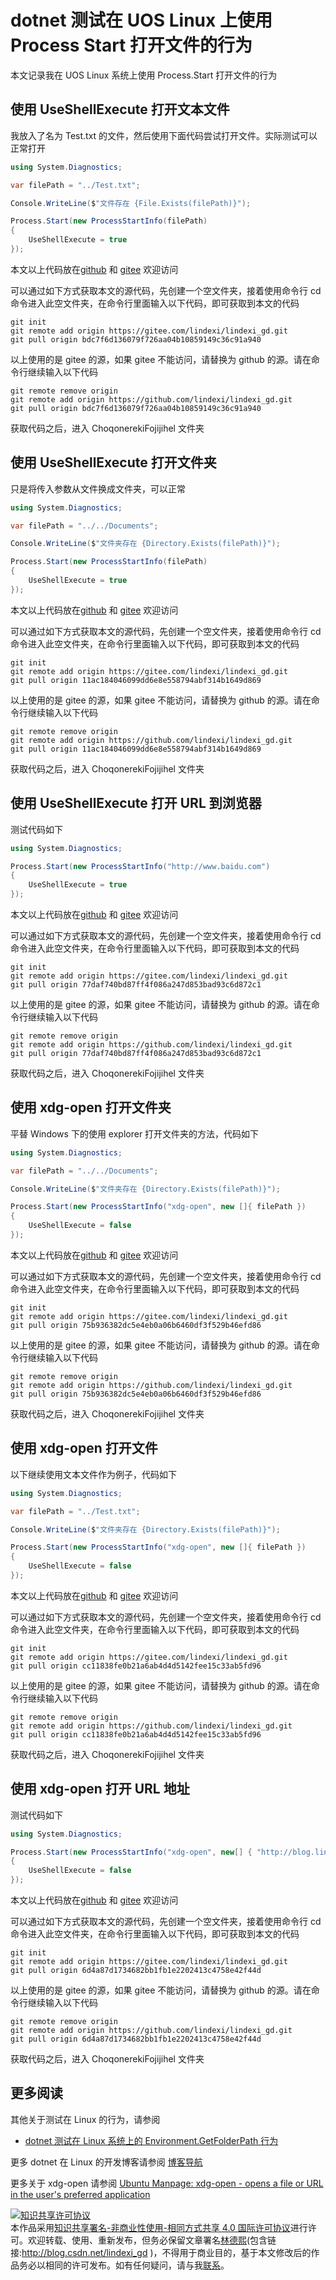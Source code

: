 
# dotnet 测试在 UOS Linux 上使用 Process Start 打开文件的行为

本文记录我在 UOS Linux 系统上使用 Process.Start 打开文件的行为

<!--more-->


<!-- CreateTime:2024/1/23 19:01:05 -->

<!-- 发布 -->
<!-- 博客 -->

## 使用 UseShellExecute 打开文本文件

我放入了名为 Test.txt 的文件，然后使用下面代码尝试打开文件。实际测试可以正常打开

```csharp
using System.Diagnostics;

var filePath = "../Test.txt";

Console.WriteLine($"文件存在 {File.Exists(filePath)}");

Process.Start(new ProcessStartInfo(filePath)
{
    UseShellExecute = true
});
```

本文以上代码放在[github](https://github.com/lindexi/lindexi_gd/tree/bdc7f6d136079f726aa04b10859149c36c91a940/ChoqonerekiFojijihel) 和 [gitee](https://gitee.com/lindexi/lindexi_gd/tree/bdc7f6d136079f726aa04b10859149c36c91a940/ChoqonerekiFojijihel) 欢迎访问

可以通过如下方式获取本文的源代码，先创建一个空文件夹，接着使用命令行 cd 命令进入此空文件夹，在命令行里面输入以下代码，即可获取到本文的代码

```
git init
git remote add origin https://gitee.com/lindexi/lindexi_gd.git
git pull origin bdc7f6d136079f726aa04b10859149c36c91a940
```

以上使用的是 gitee 的源，如果 gitee 不能访问，请替换为 github 的源。请在命令行继续输入以下代码

```
git remote remove origin
git remote add origin https://github.com/lindexi/lindexi_gd.git
git pull origin bdc7f6d136079f726aa04b10859149c36c91a940
```

获取代码之后，进入 ChoqonerekiFojijihel 文件夹

## 使用 UseShellExecute 打开文件夹

只是将传入参数从文件换成文件夹，可以正常

```csharp
using System.Diagnostics;

var filePath = "../../Documents";

Console.WriteLine($"文件夹存在 {Directory.Exists(filePath)}");

Process.Start(new ProcessStartInfo(filePath)
{
    UseShellExecute = true
});
```

本文以上代码放在[github](https://github.com/lindexi/lindexi_gd/tree/11ac184046099dd6e8e558794abf314b1649d869/ChoqonerekiFojijihel) 和 [gitee](https://gitee.com/lindexi/lindexi_gd/tree/11ac184046099dd6e8e558794abf314b1649d869/ChoqonerekiFojijihel) 欢迎访问

可以通过如下方式获取本文的源代码，先创建一个空文件夹，接着使用命令行 cd 命令进入此空文件夹，在命令行里面输入以下代码，即可获取到本文的代码

```
git init
git remote add origin https://gitee.com/lindexi/lindexi_gd.git
git pull origin 11ac184046099dd6e8e558794abf314b1649d869
```

以上使用的是 gitee 的源，如果 gitee 不能访问，请替换为 github 的源。请在命令行继续输入以下代码

```
git remote remove origin
git remote add origin https://github.com/lindexi/lindexi_gd.git
git pull origin 11ac184046099dd6e8e558794abf314b1649d869
```

获取代码之后，进入 ChoqonerekiFojijihel 文件夹

## 使用 UseShellExecute 打开 URL 到浏览器

测试代码如下

```csharp
using System.Diagnostics;

Process.Start(new ProcessStartInfo("http://www.baidu.com")
{
    UseShellExecute = true
});
```

本文以上代码放在[github](https://github.com/lindexi/lindexi_gd/tree/77daf740bd87ff4f086a247d853bad93c6d872c1/ChoqonerekiFojijihel) 和 [gitee](https://gitee.com/lindexi/lindexi_gd/tree/77daf740bd87ff4f086a247d853bad93c6d872c1/ChoqonerekiFojijihel) 欢迎访问

可以通过如下方式获取本文的源代码，先创建一个空文件夹，接着使用命令行 cd 命令进入此空文件夹，在命令行里面输入以下代码，即可获取到本文的代码

```
git init
git remote add origin https://gitee.com/lindexi/lindexi_gd.git
git pull origin 77daf740bd87ff4f086a247d853bad93c6d872c1
```

以上使用的是 gitee 的源，如果 gitee 不能访问，请替换为 github 的源。请在命令行继续输入以下代码

```
git remote remove origin
git remote add origin https://github.com/lindexi/lindexi_gd.git
git pull origin 77daf740bd87ff4f086a247d853bad93c6d872c1
```

获取代码之后，进入 ChoqonerekiFojijihel 文件夹

## 使用 xdg-open 打开文件夹

平替 Windows 下的使用 explorer 打开文件夹的方法，代码如下

```csharp
using System.Diagnostics;

var filePath = "../../Documents";

Console.WriteLine($"文件夹存在 {Directory.Exists(filePath)}");

Process.Start(new ProcessStartInfo("xdg-open", new []{ filePath })
{
    UseShellExecute = false
});
```

本文以上代码放在[github](https://github.com/lindexi/lindexi_gd/tree/75b936382dc5e4eb0a06b6460df3f529b46efd86/ChoqonerekiFojijihel) 和 [gitee](https://gitee.com/lindexi/lindexi_gd/tree/75b936382dc5e4eb0a06b6460df3f529b46efd86/ChoqonerekiFojijihel) 欢迎访问

可以通过如下方式获取本文的源代码，先创建一个空文件夹，接着使用命令行 cd 命令进入此空文件夹，在命令行里面输入以下代码，即可获取到本文的代码

```
git init
git remote add origin https://gitee.com/lindexi/lindexi_gd.git
git pull origin 75b936382dc5e4eb0a06b6460df3f529b46efd86
```

以上使用的是 gitee 的源，如果 gitee 不能访问，请替换为 github 的源。请在命令行继续输入以下代码

```
git remote remove origin
git remote add origin https://github.com/lindexi/lindexi_gd.git
git pull origin 75b936382dc5e4eb0a06b6460df3f529b46efd86
```

获取代码之后，进入 ChoqonerekiFojijihel 文件夹

## 使用 xdg-open 打开文件

以下继续使用文本文件作为例子，代码如下

```csharp
using System.Diagnostics;

var filePath = "../Test.txt";

Console.WriteLine($"文件夹存在 {Directory.Exists(filePath)}");

Process.Start(new ProcessStartInfo("xdg-open", new []{ filePath })
{
    UseShellExecute = false
});
```

本文以上代码放在[github](https://github.com/lindexi/lindexi_gd/tree/cc11838fe0b21a6ab4d4d5142fee15c33ab5fd96/ChoqonerekiFojijihel) 和 [gitee](https://gitee.com/lindexi/lindexi_gd/tree/cc11838fe0b21a6ab4d4d5142fee15c33ab5fd96/ChoqonerekiFojijihel) 欢迎访问

可以通过如下方式获取本文的源代码，先创建一个空文件夹，接着使用命令行 cd 命令进入此空文件夹，在命令行里面输入以下代码，即可获取到本文的代码

```
git init
git remote add origin https://gitee.com/lindexi/lindexi_gd.git
git pull origin cc11838fe0b21a6ab4d4d5142fee15c33ab5fd96
```

以上使用的是 gitee 的源，如果 gitee 不能访问，请替换为 github 的源。请在命令行继续输入以下代码

```
git remote remove origin
git remote add origin https://github.com/lindexi/lindexi_gd.git
git pull origin cc11838fe0b21a6ab4d4d5142fee15c33ab5fd96
```

获取代码之后，进入 ChoqonerekiFojijihel 文件夹

## 使用 xdg-open 打开 URL 地址

测试代码如下

```csharp
using System.Diagnostics;

Process.Start(new ProcessStartInfo("xdg-open", new[] { "http://blog.lindexi.com" })
{
    UseShellExecute = false
});
```

本文以上代码放在[github](https://github.com/lindexi/lindexi_gd/tree/6d4a87d1734682bb1fb1e2202413c4758e42f44d/ChoqonerekiFojijihel) 和 [gitee](https://gitee.com/lindexi/lindexi_gd/tree/6d4a87d1734682bb1fb1e2202413c4758e42f44d/ChoqonerekiFojijihel) 欢迎访问

可以通过如下方式获取本文的源代码，先创建一个空文件夹，接着使用命令行 cd 命令进入此空文件夹，在命令行里面输入以下代码，即可获取到本文的代码

```
git init
git remote add origin https://gitee.com/lindexi/lindexi_gd.git
git pull origin 6d4a87d1734682bb1fb1e2202413c4758e42f44d
```

以上使用的是 gitee 的源，如果 gitee 不能访问，请替换为 github 的源。请在命令行继续输入以下代码

```
git remote remove origin
git remote add origin https://github.com/lindexi/lindexi_gd.git
git pull origin 6d4a87d1734682bb1fb1e2202413c4758e42f44d
```

获取代码之后，进入 ChoqonerekiFojijihel 文件夹

## 更多阅读

其他关于测试在 Linux 的行为，请参阅

- [dotnet 测试在 Linux 系统上的 Environment.GetFolderPath 行为](https://blog.lindexi.com/post/dotnet-%E6%B5%8B%E8%AF%95%E5%9C%A8-Linux-%E7%B3%BB%E7%BB%9F%E4%B8%8A%E7%9A%84-Environment.GetFolderPath-%E8%A1%8C%E4%B8%BA.html )

更多 dotnet 在 Linux 的开发博客请参阅 [博客导航](https://blog.lindexi.com/post/%E5%8D%9A%E5%AE%A2%E5%AF%BC%E8%88%AA.html )

更多关于 xdg-open 请参阅 [Ubuntu Manpage: xdg-open - opens a file or URL in the user's preferred application](https://manpages.ubuntu.com/manpages/focal/en/man1/xdg-open.1.html )




<a rel="license" href="http://creativecommons.org/licenses/by-nc-sa/4.0/"><img alt="知识共享许可协议" style="border-width:0" src="https://licensebuttons.net/l/by-nc-sa/4.0/88x31.png" /></a><br />本作品采用<a rel="license" href="http://creativecommons.org/licenses/by-nc-sa/4.0/">知识共享署名-非商业性使用-相同方式共享 4.0 国际许可协议</a>进行许可。欢迎转载、使用、重新发布，但务必保留文章署名[林德熙](http://blog.csdn.net/lindexi_gd)(包含链接:http://blog.csdn.net/lindexi_gd )，不得用于商业目的，基于本文修改后的作品务必以相同的许可发布。如有任何疑问，请与我[联系](mailto:lindexi_gd@163.com)。